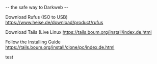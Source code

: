 -- the safe way to Darkweb --

Download Rufus (ISO to USB) 
  https://www.heise.de/download/product/rufus
  
Download Tails (Live Linux
  https://tails.boum.org/install/index.de.html
  
Follow the Installing Guide
  https://tails.boum.org/install/clone/pc/index.de.html

test
